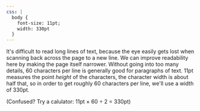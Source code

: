 ```yaml
---
css: |
  body {
    font-size: 11pt;
    width: 330pt
  }
---
```


It's difficult to read long lines of text, because the eye easily gets lost when scanning back across the page to a new line. We can improve readability here by making the page itself narrower. Without going into too many details, 60 characters per line is generally good for paragraphs of text. 11pt measures the point <em>height</em> of the characters, the character width is about half that, so in order to get roughly 60 characters per line, we'll use a width of 330pt.

(Confused? Try a calulator: 11pt &times; 60 &divide; 2 = 330pt)